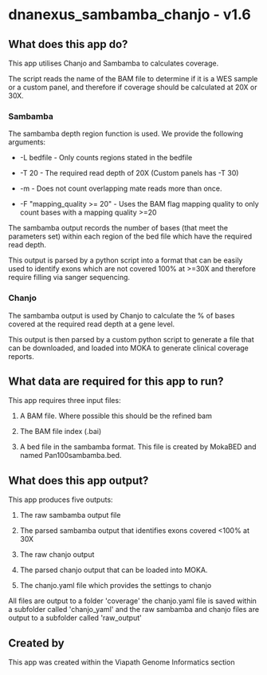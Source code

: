 # dnanexus_sambamba_chanjo - v1.6

## What does this app do?
This app utilises Chanjo and Sambamba to calculates coverage.

The script reads the name of the BAM file to determine if it is a WES sample or a custom panel, and therefore if coverage should be calculated at 20X or 30X.

### Sambamba
The sambamba depth region function is used. 
We provide the following arguments:

* -L bedfile    -     Only counts regions stated in the bedfile

* -T 20         -      The required read depth of 20X (Custom panels has -T 30)

* -m            - Does not count overlapping mate reads more than once.

* -F "mapping_quality >= 20"  - Uses the BAM flag mapping quality to only count bases with a mapping quality >=20


The sambamba output records the number of bases (that meet the parameters set) within each region of the bed file which have the required read depth.

This output is parsed by a python script into a format that can be easily used to identify exons which are not covered 100% at >=30X and therefore require filling via sanger sequencing.

### Chanjo
The sambamba output is used by Chanjo to calculate the % of bases covered at the required read depth at a gene level. 

This output is then parsed by a custom python script to generate a file that can be downloaded, and loaded into MOKA to generate clinical coverage reports.


## What data are required for this app to run?

This app requires three input files:

1.  A BAM file. Where possible this should be the refined bam

2. The BAM file index (.bai)

3. A bed file in the sambamba format. This file is created by MokaBED and named Pan100sambamba.bed. 



## What does this app output?
This app produces five outputs:

1. The raw sambamba output file

2. The parsed sambamba output that identifies exons covered <100% at 30X

3. The raw chanjo output

4. The parsed chanjo output that can be loaded into MOKA.

5. The chanjo.yaml file which provides the settings to chanjo


All files are output to a folder 'coverage'
the chanjo.yaml file is saved within a subfolder called 'chanjo_yaml' and the raw sambamba and chanjo files are output to a subfolder called 'raw_output'


## Created by
This app was created within the Viapath Genome Informatics section
